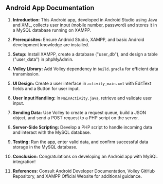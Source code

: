 ## Android App Documentation 

1. **Introduction:** This Android app, developed in Android Studio using Java and XML, collects user input (mobile number, password) and stores it in a MySQL database running on XAMPP.

2. **Prerequisites:** Ensure Android Studio, XAMPP, and basic Android development knowledge are installed.

3. **Setup:** Install XAMPP, create a database ("user_db"), and design a table ("user_data") in phpMyAdmin.

4. **Volley Library:** Add Volley dependency in `build.gradle` for efficient data transmission.

5. **UI Design:** Create a user interface in `activity_main.xml` with EditText fields and a Button for user input.

6. **User Input Handling:** In `MainActivity.java`, retrieve and validate user input.

7. **Sending Data:** Use Volley to create a request queue, build a JSON object, and send a POST request to a PHP script on the server.

8. **Server-Side Scripting:** Develop a PHP script to handle incoming data and interact with the MySQL database.

9. **Testing:** Run the app, enter valid data, and confirm successful data storage in the MySQL database.

10. **Conclusion:** Congratulations on developing an Android app with MySQL integration!

11. **References:** Consult Android Developer Documentation, Volley GitHub Repository, and XAMPP Official Website for additional guidance.
